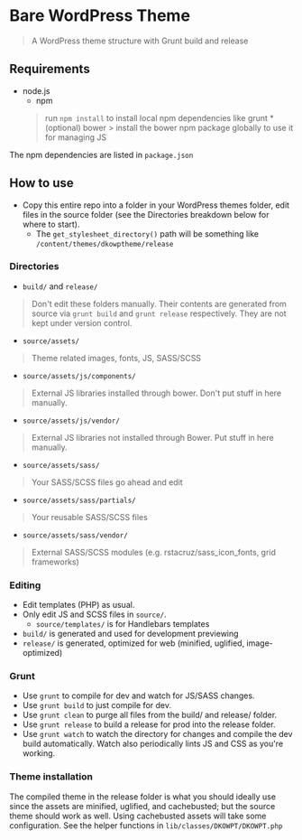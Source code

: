 # Bare WordPress Theme

> A WordPress theme structure with Grunt build and release

## Requirements
* node.js
    * npm
    > run `npm install` to install local npm dependencies like grunt
        * (optional) bower
        > install the bower npm package globally to use it for managing JS

The npm dependencies are listed in `package.json`

## How to use
* Copy this entire repo into a folder in your WordPress themes folder, edit
files in the source folder (see the Directories breakdown below for where to
start).
    * The `get_stylesheet_directory()` path will be something like
      `/content/themes/dkowptheme/release`

### Directories

* `build/` and `release/`
> Don't edit these folders manually. Their contents are generated from source
> via `grunt build` and `grunt release` respectively. They are not kept under
> version control.

* `source/assets/`
> Theme related images, fonts, JS, SASS/SCSS

* `source/assets/js/components/`
> External JS libraries installed through bower. Don't put stuff in here
> manually.

* `source/assets/js/vendor/`
> External JS libraries not installed through Bower. Put stuff in here manually.

* `source/assets/sass/`
> Your SASS/SCSS files go ahead and edit

* `source/assets/sass/partials/`
> Your reusable SASS/SCSS files

* `source/assets/sass/vendor/`
> External SASS/SCSS modules (e.g. rstacruz/sass_icon_fonts, grid frameworks)

### Editing
* Edit templates (PHP) as usual.
* Only edit JS and SCSS files in `source/`.
  * `source/templates/` is for Handlebars templates
* `build/` is generated and used for development previewing
* `release/` is generated, optimized for web (minified, uglified, image-optimized)

### Grunt
* Use `grunt` to compile for dev and watch for JS/SASS changes.
* Use `grunt build` to just compile for dev.
* Use `grunt clean` to purge all files from the build/ and release/ folder.
* Use `grunt release` to build a release for prod into the release folder.
* Use `grunt watch` to watch the directory for changes and compile the dev build
  automatically. Watch also periodically lints JS and CSS as you're working.

### Theme installation
The compiled theme in the release folder is what you should ideally use since
the assets are minified, uglified, and cachebusted; but the source theme should
work as well. Using cachebusted assets will take some configuration. See the
helper functions in `lib/classes/DKOWPT/DKOWPT.php`

